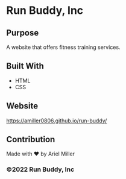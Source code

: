 # Run Buddy, Inc


## Purpose 
A website that offers fitness training services.


## Built With 
* HTML
* CSS


## Website
https://amiller0806.github.io/run-buddy/ 


## Contribution

Made with ❤️ by Ariel Miller 

### ©️2022 Run Buddy, Inc 
